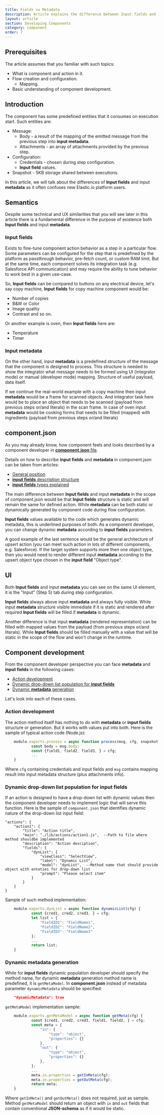 ```yaml
---
title: Fields vs Metadata
description: Article explains the difference between Input fields and input metadata.
layout: article
section: Developing Components
category: component
order: 7
---
```


## Prerequisites

The article assumes that you familiar with such topics:

*   What is component and action in it.
*   Flow creation and configuration.
    *   Mapping.
*   Basic understanding of component development.

## Introduction

The component has some predefined entities that it consumes on execution start.
Such entities are:

*   Message:
    *   Body - a result of the mapping of the emitted message from the previous step into **input metadata**.
    *   Attachments - an array of attachments provided by the previous step.
*   Configuration:
    *   Credentials - chosen during step configuration.
    *   **Input field** values.
* Snapshot - 5KB storage shared between executions.

In this article, we will talk about the differences of **Input fields** and input
**metadata** as it often confuses new Elastic.io platform users.

## Semantics

Despite some technical and UX similarities that you will see later in this article there is a fundamental difference in the purpose of existence both **Input fields** and input **metadata**.

### Input fields

Exists to fine-tune component action behavior as a step in a particular flow.
Some parameters can be configured for the step that is predefined by the platform
as passthrough behavior, pre-fetch count, or custom RAM limit. But at the same time,
each component solves its integration task (e.g. Salesforce API communication)
and may require the ability to tune behavior to work best in a given use-case.

So, **Input fields** can be compared to buttons on any electrical device, let's
say copy machine, **Input fields** for copy machine component would be:

*   Number of copies
*   B&W or Color
*   Image quality
*   Contrast
and so on.

Or another example is oven, then **Input fields**  here are:

*   Temperature
*   Timer

### Input metadata

On the other hand, input **metadata** is a predefined structure of the message
that the component is designed to process. This structure is needed to show the
integrator what message needs to be formed using UI (integrator mode) or manual
(developer mode) mapping. Structure of useful payload, data itself.

If we continue the real-world example with a copy machine then input **metadata**
would be a frame for scanned objects. And integrator task here would be to place
an object that needs to be scanned (payload from previous steps or/and literals)
in the scan frame. In case of oven input **metadata** would be cooking forms that
needs to be filled (mapped) with ingredients (payload from previous steps or/and literals)

## component.json

As you may already know, how component feels and looks described by a component
developer in [**component.json** file](/references/component-json-technical-reference).

Details on how to describe **input fields** and **metadata** in component.json
can be taken from articles:

*   [General position](/references/component-json-technical-reference-actions-triggers)
*   [**input fields** description structure](/references/component-json-fields)
*   [**input fields** types explained](/references/view-classes)

The main difference between  **Input fields** and input **metadata** in the scope
of component.json would be that **Input fields** structure is static and will
remain the same for defined action. While **metadata** can be both static or
dynamically generated by component code during flow configuration.

**Input fields** values available to the code which generates dynamic metadata,
this is underlined purposes of both. As a component developer, you can change
dynamic **metadata** according to **input fields** parameters.

A good example of the last sentence would be the general architecture of upsert
action (you can meet such action in lots of different components, e.g. Salesforce).
If the target system supports more then one object type, then you would need to
render different input **metadata** according to the upsert object type chosen
in the **input field** "Object type".

## UI

Both **Input fields** and input **metadata** you can see on the same UI element,
it is the "Input" (Step 5) tab during step configuration.

**Input fields** always above input **metadata** and always fully visible. While
input **metadata** structure visible immediate if it is static and rendered after
required **Input fields** will be filled if **metadata** is dynamic.

Another difference is that input **metadata** (rendered representation) can be
filled with mapped values from the payload (from previous steps or/and literals).
While **Input fields** should be filled manually with a value that will be static
in the scope of the flow and won't change in the runtime.

## Component development

From the component developer perspective you can face **metadata** and **input fields**
in the following cases:

*   [Action development](#action-development)
*   [Dynamic drop-down list population for **input fields**](#dynamic-drop-down-list-population-for-input-fields)
*   [Dynamic **metadata** generation](#dynamic-metadata-generation)

Let's look into each of these cases.

### Action development

The action method itself has nothing to do with **metadata** or **input fields**
structure or generation. But it works with values put into both. Here is the sample
of typical action code (Node.js):

```js
    module.exports.process = async function process(msg, cfg, snapshot) {
            const body = msg.body;
            const {field1, field2, field3, } = cfg;
            ...
    }
```

Where `cfg` containing credentials and input fields and `msg` contains mapping
result into input metadata structure (plus attachments info).

### Dynamic drop-down list population for input fields

If an action is designed to have a drop-down list with dynamic values then the
component developer needs to implement logic that will serve this function.
Here is the sample of `component.json` that identifies dynamic nature of the
drop-down list input field:

```
"actions": {
    "action1": {
        "title": "Action title",
        "main": "./lib/actions/action1.js",  --Path to file where method shouldbe implemented
        "description": "Action desciption",
        "fields": {
            "dynList": {
                "viewClass": "SelectView",
                "label": "Dynamic List",
                "model": "dynList",  --Method name that should provide object with enteties for drop-down list
                "prompt": "Please select item"
            }
        }
    }
}
```

Sample of such method implementation:

```js
    module.exports.dynList = async function dynamicList(cfg) {
            const {cred1, cred2, cred3, } = cfg;
            let list = {
				"FieldID1": "FieldName1",
				"FieldID2": "FieldName2",
				"FieldID3": "FieldName3"
			};
            ...
			return list;
    }
```

### Dynamic metadata generation

While for **input fields** dynamic population developer should specify the method
name, for dynamic **metadata** generation method name is predefined, it is `getMetaModel`.
In **component.json** instead of metadata parameter `dynamicMetadata` should be specified:

```json
	"dynamicMetadata": true
```

`getMetaModel` implementation sample:

```js
    module.exports.getMetaModel = async function getMeta(cfg) {
            const {cred1, cred2, cred3, field1, field2, } = cfg;
			const meta = {
			    "in": {
			        "type": "object",
			        "properties": {}
			    },
			    "out": {
			        "type": "object",
			        "properties": {}
			    },
			};
			...
			meta.in.properties = getInMeta(cfg);
			meta.in.properties = getOutMeta(cfg);
			return meta;
    }
```

Where `getInMeta()` and `getOutMeta()` does not required, just as sample.
Method `getMetaModel` should return an object with `in` and `out` fields that
contain conventional  **JSON-schema** as if it would be static.
